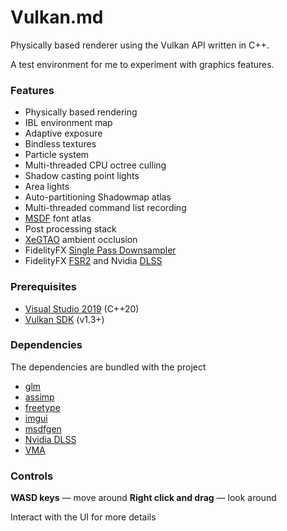 # Vulkan.md

Physically based renderer using the Vulkan API written in C++.

A test environment for me to experiment with graphics features.

### Features

- Physically based rendering
- IBL environment map
- Adaptive exposure
- Bindless textures
- Particle system
- Multi-threaded CPU octree culling
- Shadow casting point lights
- Area lights
- Auto-partitioning Shadowmap atlas
- Multi-threaded command list recording
- [MSDF](https://github.com/Chlumsky/msdfgen) font atlas
- Post processing stack
- [XeGTAO](https://github.com/GameTechDev/XeGTAO) ambient occlusion
- FidelityFX [Single Pass Downsampler](https://gpuopen.com/fidelityfx-spd/)
- FidelityFX [FSR2](https://gpuopen.com/fidelityfx-superresolution-2/) and Nvidia [DLSS](https://www.nvidia.com/en-sg/geforce/technologies/dlss/)

### Prerequisites

- [Visual Studio 2019](https://visualstudio.microsoft.com/downloads/) (C++20)
- [Vulkan SDK](https://vulkan.lunarg.com/) (v1.3+)

### Dependencies

The dependencies are bundled with the project

- [glm](https://github.com/g-truc/glm)
- [assimp](https://github.com/assimp/assimp)
- [freetype](https://gitlab.freedesktop.org/freetype)
- [imgui](https://github.com/ocornut/imgui)
- [msdfgen](https://github.com/Chlumsky/msdfgen)
- [Nvidia DLSS](https://github.com/NVIDIA/DLSS)
- [VMA](https://github.com/GPUOpen-LibrariesAndSDKs/VulkanMemoryAllocator)

### Controls

**WASD keys** — move around
**Right click and drag** — look around

Interact with the UI for more details